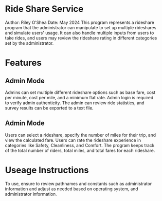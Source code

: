 # Ride Share Service

Author: Riley O'Shea
Date: May 2024
This program represents a rideshare program that the administrator can manipulate to set up multiple rideshares and simulate users' usage. It can also handle multiple inputs from users to take rides, and users may review the rideshare rating in different categories set by the administrator. 

# Features
## Admin Mode
Admins can set multiple different rideshare options such as base fare, cost per minute, cost per mile, and a minimum flat rate.
Admin login is required to verify admin authenticity.
The admin can review ride statistics, and survey results can be exported to a text file.

## Admin Mode
Users can select a rideshare, specify the number of miles for their trip, and view the calculated fare.
Users can rate the rideshare experience in categories like Safety, Cleanliness, and Comfort.
The program keeps track of the total number of riders, total miles, and total fares for each rideshare.

# Useage Instructions
To use, ensure to review pathnames and constants such as administrator information and adjust as needed based on operating system, and administrator information.  
